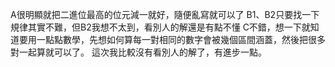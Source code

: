 A很明顯就把二進位最高的位元減一就好，隨便亂寫就可以了
B1、B2只要找一下規律其實不難，但B2我想不太到，看別人的解還是有點不懂
C不錯，想一下就知道要用一點點數學，先想如何算每一對相同的數字會被幾個區間涵蓋，然後把很多對一起算就可以了。
這次我比較沒有看別人的解了，有進步一點。
